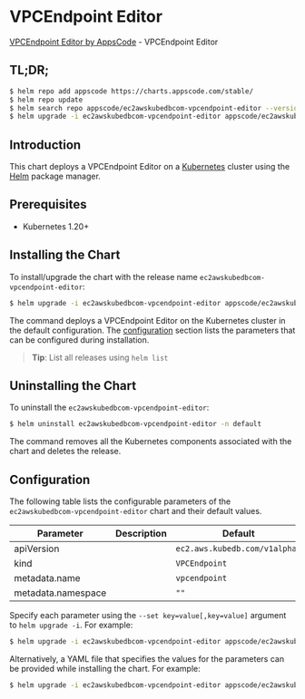 # VPCEndpoint Editor

[VPCEndpoint Editor by AppsCode](https://appscode.com) - VPCEndpoint Editor

## TL;DR;

```bash
$ helm repo add appscode https://charts.appscode.com/stable/
$ helm repo update
$ helm search repo appscode/ec2awskubedbcom-vpcendpoint-editor --version=v0.14.0
$ helm upgrade -i ec2awskubedbcom-vpcendpoint-editor appscode/ec2awskubedbcom-vpcendpoint-editor -n default --create-namespace --version=v0.14.0
```

## Introduction

This chart deploys a VPCEndpoint Editor on a [Kubernetes](http://kubernetes.io) cluster using the [Helm](https://helm.sh) package manager.

## Prerequisites

- Kubernetes 1.20+

## Installing the Chart

To install/upgrade the chart with the release name `ec2awskubedbcom-vpcendpoint-editor`:

```bash
$ helm upgrade -i ec2awskubedbcom-vpcendpoint-editor appscode/ec2awskubedbcom-vpcendpoint-editor -n default --create-namespace --version=v0.14.0
```

The command deploys a VPCEndpoint Editor on the Kubernetes cluster in the default configuration. The [configuration](#configuration) section lists the parameters that can be configured during installation.

> **Tip**: List all releases using `helm list`

## Uninstalling the Chart

To uninstall the `ec2awskubedbcom-vpcendpoint-editor`:

```bash
$ helm uninstall ec2awskubedbcom-vpcendpoint-editor -n default
```

The command removes all the Kubernetes components associated with the chart and deletes the release.

## Configuration

The following table lists the configurable parameters of the `ec2awskubedbcom-vpcendpoint-editor` chart and their default values.

|     Parameter      | Description |                 Default                  |
|--------------------|-------------|------------------------------------------|
| apiVersion         |             | <code>ec2.aws.kubedb.com/v1alpha1</code> |
| kind               |             | <code>VPCEndpoint</code>                 |
| metadata.name      |             | <code>vpcendpoint</code>                 |
| metadata.namespace |             | <code>""</code>                          |


Specify each parameter using the `--set key=value[,key=value]` argument to `helm upgrade -i`. For example:

```bash
$ helm upgrade -i ec2awskubedbcom-vpcendpoint-editor appscode/ec2awskubedbcom-vpcendpoint-editor -n default --create-namespace --version=v0.14.0 --set apiVersion=ec2.aws.kubedb.com/v1alpha1
```

Alternatively, a YAML file that specifies the values for the parameters can be provided while
installing the chart. For example:

```bash
$ helm upgrade -i ec2awskubedbcom-vpcendpoint-editor appscode/ec2awskubedbcom-vpcendpoint-editor -n default --create-namespace --version=v0.14.0 --values values.yaml
```
